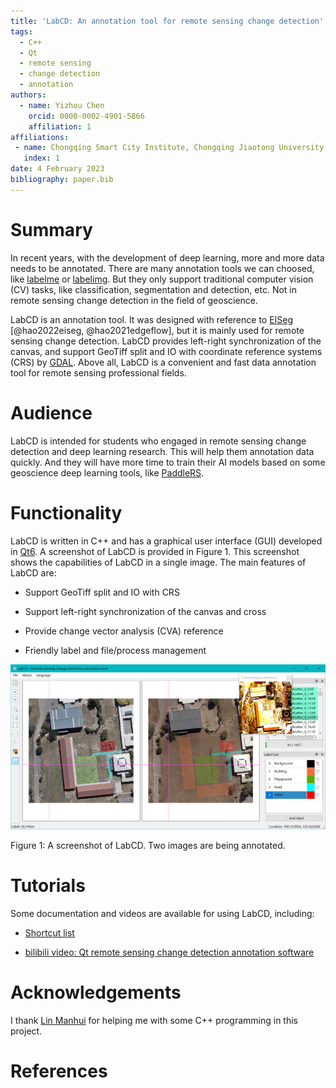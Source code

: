 ```yaml
---
title: 'LabCD: An annotation tool for remote sensing change detection'
tags:
  - C++
  - Qt
  - remote sensing
  - change detection
  - annotation
authors:
  - name: Yizhou Chen
    orcid: 0000-0002-4901-5866
    affiliation: 1
affiliations:
 - name: Chongqing Smart City Institute, Chongqing Jiaotong University, China
   index: 1
date: 4 February 2023
bibliography: paper.bib
---
```


# Summary

In recent years, with the development of deep learning, more and more data needs to be annotated. There are many annotation tools we can choosed, like [labelme](https://github.com/wkentaro/labelme) or [labelimg](https://github.com/heartexlabs/labelImg). But they only support traditional computer vision (CV) tasks, like classification, segmentation and detection, etc. Not in remote sensing change detection in the field of  geoscience.

LabCD is an annotation tool. It was designed with reference to [EISeg](https://github.com/PaddlePaddle/PaddleSeg/tree/release/2.7/EISeg) [@hao2022eiseg, @hao2021edgeflow], but it is mainly used for remote sensing change detection. LabCD provides left-right synchronization of the canvas, and support GeoTiff split and IO with coordinate reference systems (CRS) by [GDAL](https://gdal.org/). Above all, LabCD is a convenient and fast data annotation tool for remote sensing professional fields.

# Audience

LabCD is intended for students who engaged in remote sensing change detection and deep learning research. This will help them  annotation data quickly. And they will have more time to train their AI models based on some geoscience deep learning tools, like [PaddleRS](https://github.com/PaddlePaddle/PaddleRS).

# Functionality

LabCD is written in C++ and has a graphical user interface (GUI) developed in [Qt6](https://www.qt.io/product/qt6). A screenshot of LabCD is provided in Figure 1. This screenshot shows the capabilities of LabCD in a single image. The main features of LabCD are:

- Support GeoTiff split and IO with CRS

- Support left-right synchronization of the canvas and cross

- Provide change vector analysis (CVA) reference

- Friendly label and file/process management

![gui](images/gui.png)

Figure 1: A screenshot of LabCD. Two images are being annotated.

# Tutorials

Some documentation and videos are available for using LabCD, including:

- [Shortcut list](https://github.com/geoyee/LabCD/wiki/%E5%BF%AB%E6%8D%B7%E9%94%AE%E5%88%97%E8%A1%A8)

- [bilibili video: Qt remote sensing change detection annotation software](https://www.bilibili.com/video/BV11j411T7up?t=23.2)

# Acknowledgements

I thank [Lin Manhui](https://github.com/Bobholamovic) for helping me with some C++ programming in this project.

# References